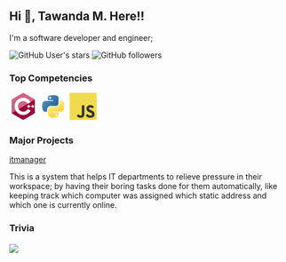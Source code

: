 ## Hi 👋, Tawanda M. Here!!

I'm a software developer and engineer; 

![GitHub User's stars](https://img.shields.io/github/stars/tmnyoni?affiliations=OWNER&logo=GitHub&logoColor=white)
![GitHub followers](https://img.shields.io/github/followers/tmnyoni?logo=GitHub&logoColor=white)

### Top Competencies
<img src="https://github.com/devicons/devicon/blob/master/icons/cplusplus/cplusplus-original.svg" alt="C++" height="50" width="50" /> <img src="https://github.com/devicons/devicon/blob/master/icons/python/python-original.svg" alt="Python" width="50" height="50" /> <img src="https://github.com/devicons/devicon/blob/master/icons/javascript/javascript-original.svg" alt="Java" width="50" height="50" /> 
<br>


### Major Projects
<p>
  <a href="https://github.com/tmnyoni/itmanager">itmanager</a>
  <br>
 <p>
  This is a system that helps IT departments to relieve pressure in their workspace; by having their boring tasks done for them automatically, like keeping track   which computer was assigned which static address and which one is currently online. 
 </p>
</p>


### Trivia
<a href="https://github.com/tmnyoni">
  <img align="center" src="https://github-readme-stats.vercel.app/api/top-langs/?username=tmnyoni&hide=c&theme=dark&langs_count=6&layout=compact" />
</a>
